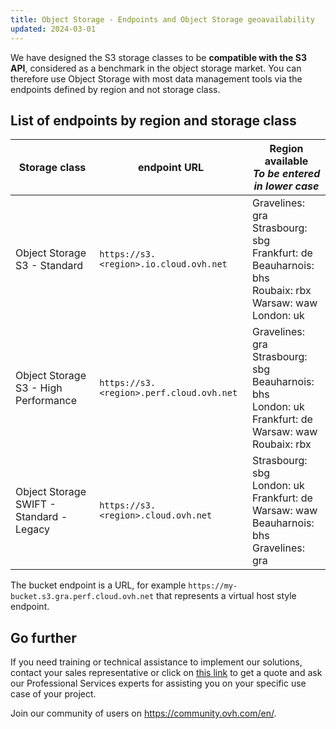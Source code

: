 ```yaml
---
title: Object Storage - Endpoints and Object Storage geoavailability
updated: 2024-03-01
---
```


<style>
td:nth-of-type(2) {
  white-space:nowrap;
}
</style>

We have designed the S3 storage classes to be **compatible with the S3 API**, considered as a benchmark in the object storage market. You can therefore use Object Storage with most data management tools via the endpoints defined by region and not storage class.

## List of endpoints by region and storage class

| Storage class | endpoint URL | Region available<br><b><i>To be entered in lower case</i></b> |
| ------ | ------ | ------ |
| Object Storage S3 - Standard | `https://s3.<region>.io.cloud.ovh.net` | Gravelines: gra<br>Strasbourg: sbg<br> Frankfurt: de <br>Beauharnois: bhs <br>Roubaix: rbx <br>Warsaw: waw <br>London: uk |
| Object Storage S3 - High Performance |`https://s3.<region>.perf.cloud.ovh.net` | Gravelines: gra<br>Strasbourg: sbg<br>Beauharnois: bhs<br>London: uk<br>Frankfurt: de<br>Warsaw: waw<br>Roubaix: rbx |
| Object Storage SWIFT - Standard - Legacy |`https://s3.<region>.cloud.ovh.net` | Strasbourg: sbg<br>London: uk<br>Frankfurt: de<br>Warsaw: waw<br>Beauharnois: bhs<br>Gravelines: gra |

The bucket endpoint is a URL, for example `https://my-bucket.s3.gra.perf.cloud.ovh.net` that represents a virtual host style endpoint.

## Go further

If you need training or technical assistance to implement our solutions, contact your sales representative or click on [this link](https://www.ovhcloud.com/en-sg/professional-services/) to get a quote and ask our Professional Services experts for assisting you on your specific use case of your project.

Join our community of users on <https://community.ovh.com/en/>.
